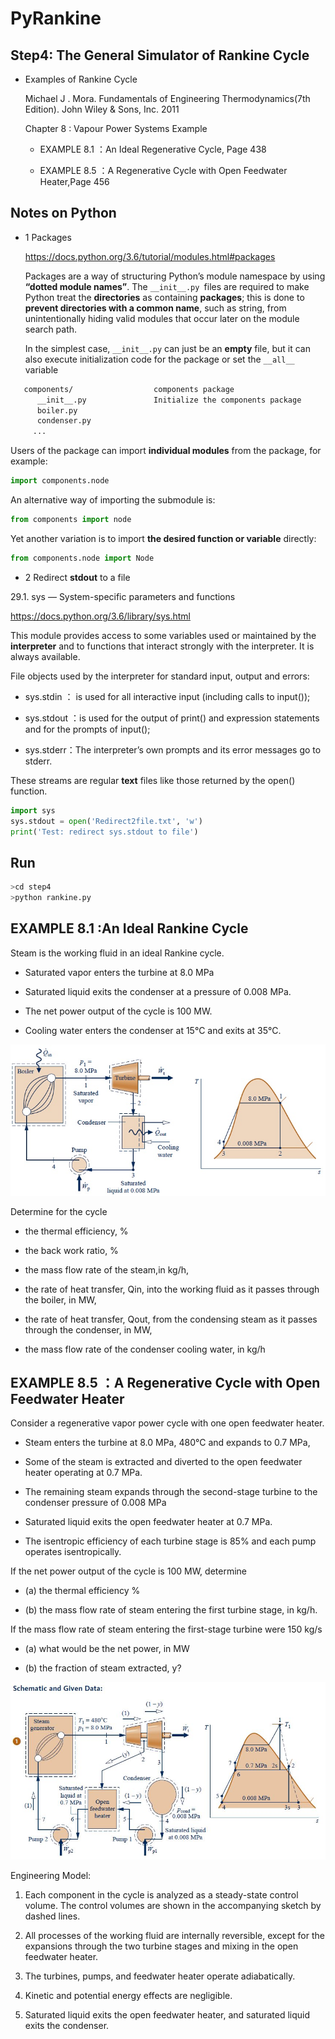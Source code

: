 # PyRankine 

 ## Step4: The General Simulator of Rankine Cycle

  * Examples of Rankine Cycle
 
    Michael J . Mora. Fundamentals of Engineering Thermodynamics(7th Edition). John Wiley & Sons, Inc. 2011

    Chapter 8 : Vapour Power Systems Example

    * EXAMPLE 8.1 ：An Ideal Regenerative Cycle, Page 438

    * EXAMPLE 8.5 ：A Regenerative Cycle with Open Feedwater Heater,Page 456

## Notes on Python

* 1 Packages
   
   https://docs.python.org/3.6/tutorial/modules.html#packages

   Packages are a way of structuring Python’s module namespace by using **“dotted module names”**.
   The ` __init__.py  `files are required to make Python treat the **directories** as containing **packages**; 
   this is done to **prevent directories with a common name**, such as string, from unintentionally hiding valid modules that occur later on the module search path. 
   
   In the simplest case, ` __init__.py ` can just be an **empty** file, but it can also execute initialization code for the package or set the ` __all__ ` variable

```bash   
   components/                  components package
      __init__.py               Initialize the components package
      boiler.py
      condenser.py
     ...
```

Users of the package can import **individual modules** from the package, for example:

```python
import components.node
```
An alternative way of importing the submodule is:

```python
from components import node
```
Yet another variation is to import **the desired function or variable** directly:

```python
from components.node import Node
```

* 2 Redirect **stdout** to a file

29.1. sys — System-specific parameters and functions

https://docs.python.org/3.6/library/sys.html

This module provides access to some variables used or maintained by the **interpreter** and to functions that interact strongly with the interpreter. It is always available.

File objects used by the interpreter for standard input, output and errors:

* sys.stdin ： is used for all interactive input (including calls to input());

* sys.stdout ：is used for the output of print() and expression statements and for the prompts of input();

* sys.stderr：The interpreter’s own prompts and its error messages go to stderr.

These streams are regular **text** files like those returned by the open() function. 

```python
import sys
sys.stdout = open('Redirect2file.txt', 'w')
print('Test: redirect sys.stdout to file')
```

## Run

```bash
>cd step4
>python rankine.py
```

## EXAMPLE 8.1 :An Ideal Rankine Cycle  

Steam is the working fluid in an ideal Rankine cycle. 

   * Saturated vapor enters the turbine at 8.0 MPa 
   
   * Saturated liquid exits the condenser at a pressure of 0.008 MPa. 

   * The net power output of the cycle is 100 MW.

   * Cooling water enters the condenser at 15°C and exits at 35°C.

![rankine](./img/rankine81.jpg)

Determine for the cycle

  * the thermal efficiency, %

  * the back work ratio,  %

  * the mass flow rate of the steam,in kg/h,

  * the rate of heat transfer, Qin, into the working fluid as it passes through the boiler, in MW,

  * the rate of heat transfer, Qout, from the condensing steam as it passes through the condenser, in MW,

  * the mass flow rate of the condenser cooling water, in kg/h

## EXAMPLE 8.5 ：A Regenerative Cycle with Open Feedwater Heater

Consider a regenerative vapor power cycle with one open feedwater heater.

* Steam enters the turbine at 8.0 MPa, 480°C and expands to 0.7 MPa, 

* Some of the steam is extracted and diverted to the open feedwater heater operating at 0.7 MPa. 

* The remaining steam expands through the second-stage turbine to the condenser pressure of 0.008 MPa

* Saturated liquid exits the open feedwater heater at 0.7 MPa. 

* The isentropic efficiency of each turbine  stage is 85% and each pump operates isentropically. 

If the net power output of the cycle is 100 MW, determine

* (a) the thermal efficiency  %

* (b) the mass flow rate of steam entering the first turbine stage, in kg/h.

If the mass flow rate of steam entering the first-stage turbine were 150 kg/s 

* (a) what would be the net power, in MW

* (b) the fraction of steam extracted, y? 

![rankine85](./img/rankine85.jpg)

Engineering Model:

1. Each component in the cycle is analyzed as a steady-state control volume. The control volumes are shown in the accompanying sketch by dashed lines.


2. All processes of the working fluid are internally reversible, except for the expansions through the two turbine stages and mixing in the open feedwater heater.


3. The turbines, pumps, and feedwater heater operate adiabatically.


4. Kinetic and potential energy effects are negligible.


5. Saturated liquid exits the open feedwater heater, and saturated liquid exits the condenser.